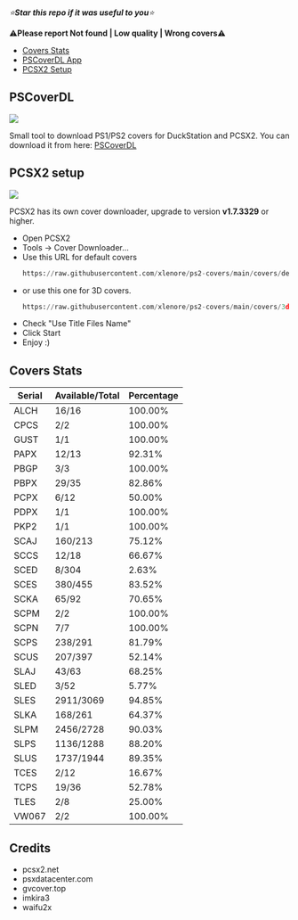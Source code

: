 *⭐**Star this repo if it was useful to you**⭐*

⚠️**Please report Not found | Low quality | Wrong covers**⚠️

- [Covers Stats](#covers-stats)
- [PSCoverDL App](#pscoverdl)
- [PCSX2 Setup](#pcsx2-setup)

## PSCoverDL

[![](https://user-images.githubusercontent.com/57191159/275665605-4c4b3042-85e4-45b5-8f1b-48a6f00a93ea.png)](https://user-images.githubusercontent.com/57191159/275665605-4c4b3042-85e4-45b5-8f1b-48a6f00a93ea.png)

Small tool to download PS1/PS2 covers for DuckStation and PCSX2.
You can download it from here: [PSCoverDL](https://github.com/xlenore/pscoverdl "PSCoverDL")

## PCSX2 setup

[![](https://i.imgur.com/frOjqhc.gif)](https://i.imgur.com/jTGL0HH.gif)

PCSX2 has its own cover downloader, upgrade to version **v1.7.3329** or higher.
- Open PCSX2
- Tools -> Cover Downloader...
- Use this URL for default covers
  ```python
  https://raw.githubusercontent.com/xlenore/ps2-covers/main/covers/default/${title}.jpg
- or use this one for 3D covers.
  ```python
  https://raw.githubusercontent.com/xlenore/ps2-covers/main/covers/3d/${title}.png
- Check "Use Title Files Name"
- Click Start
- Enjoy :)

## Covers Stats

| Serial | Available/Total | Percentage |
| ------ | --------------- | ---------- |
| ALCH | 16/16 | 100.00% |
| CPCS | 2/2 | 100.00% |
| GUST | 1/1 | 100.00% |
| PAPX | 12/13 | 92.31% |
| PBGP | 3/3 | 100.00% |
| PBPX | 29/35 | 82.86% |
| PCPX | 6/12 | 50.00% |
| PDPX | 1/1 | 100.00% |
| PKP2 | 1/1 | 100.00% |
| SCAJ | 160/213 | 75.12% |
| SCCS | 12/18 | 66.67% |
| SCED | 8/304 | 2.63% |
| SCES | 380/455 | 83.52% |
| SCKA | 65/92 | 70.65% |
| SCPM | 2/2 | 100.00% |
| SCPN | 7/7 | 100.00% |
| SCPS | 238/291 | 81.79% |
| SCUS | 207/397 | 52.14% |
| SLAJ | 43/63 | 68.25% |
| SLED | 3/52 | 5.77% |
| SLES | 2911/3069 | 94.85% |
| SLKA | 168/261 | 64.37% |
| SLPM | 2456/2728 | 90.03% |
| SLPS | 1136/1288 | 88.20% |
| SLUS | 1737/1944 | 89.35% |
| TCES | 2/12 | 16.67% |
| TCPS | 19/36 | 52.78% |
| TLES | 2/8 | 25.00% |
| VW067 | 2/2 | 100.00% |

## Credits
* pcsx2.net
* psxdatacenter.com
* gvcover.top
* imkira3
* waifu2x
